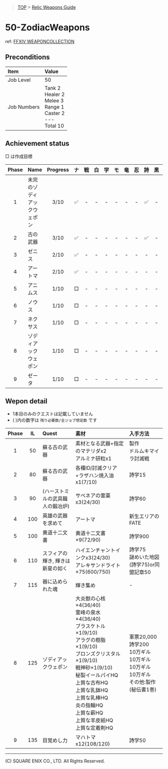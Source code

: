 > [TOP](../README.md) > [Relic Weapons Guide](./README.md)

# 50-ZodiacWeapons

ref: [FFXIV WEAPONCOLLECTION](https://weapon.ffxivcollection.com/where/zw/)

## Preconditions

| Item | Value |
| :--- | :--- |
| Job Level | 50 |
| Job Numbers | Tank 2<br />Healer 2<br />Melee 3<br />Range 1<br />Caster 2<br />---<br />Total 10 |

## Achievement status

□ は作成目標

| Phase | Name | Progress | ナ | 戦 | 白 | 学 | モ | 竜 | 忍 | 詩 | 黒 | 召 |
| :---: | :--- | :---: | :---: | :---: | :---: | :---: | :---: | :---: | :---: | :---: | :---: | :---: |
| 1 | 未完のゾディアックウェポン | 3/10 | ✅ | - | - | - | - | - | - | ✅ | - | ✅ |
| 2 | 古の武器 | 3/10 | ✅ | - | - | - | - | - | - | ✅ | - | ✅ |
| 3 | ゼニス | 2/10 | ✅ | - | - | - | - | - | - | - | - | ✅ |
| 4 | アートマ | 2/10 | ✅ | - | - | - | - | - | - | - | - | ✅ |
| 5 | アニムス | 1/10 | □ | - | - | - | - | - | - | - | - | ✅ |
| 6 | ノウス | 1/10 | □ | - | - | - | - | - | - | - | - | ✅ |
| 7 | ネクサス | 1/10 | □ | - | - | - | - | - | - | - | - | ✅ |
| 8 | ゾディアックウェポン | 1/10 | □ | - | - | - | - | - | - | - | - | ✅ |
| 9 | ゼータ | 1/10 | □ | - | - | - | - | - | - | - | - | ✅ |

## Wepon detail

- 1本目のみのクエストは記載していません
- ( )内の数字は `残り必要数/全ジョブ想定数` です

| Phase | IL | Quest | 素材 | 入手方法 |
| :---: | :---: | :--- | :--- | :--- |
| 1 | 50 | 蘇る古の武器 | 素材となる武器+指定のマテリダx2<br />アルミナ研粒x1 | 製作<br />ドルムキマイラ討滅戦 |
| 2 | 80 | 蘇る古の武器 | 各種ID/討滅クリア+ラザハン焼入油x1(7/10) | 詩学15
| 3 | 90 | (ハーストミルの武具職人の鍛冶炉) | サベネアの霊薬x3(24/30) | 詩学60
| 4 | 100 | 英雄の武器を求めて | アートマ | 新生エリアのFATE |
| 5 | 100 | 黄道十二文書 | 黄道十二文書×9(72/90) | 詩学900
| 6 | 110 | スフィアの輝き, 輝きは新星の如く | ハイエンチャントインクx3(24/30)<br />アレキサンドライト×75(600/750) | 詩学75<br />謎めいた地図(詩学75)or同盟記章50
| 7 | 115 | 器に込められた魂 | 輝き集め | - |
| 8 | 125 | ゾディアックウェポン | 大炎獣の心核×4(36/40)<br />霊峰の泉水×4(36/40)<br />ブラスケトル×1(9/10)<br />アラグの樹脂×1(9/10)<br />ブロンズクリスタル×1(9/10)<br />戦神砂×1(9/10)<br />秘製イールパイHQ<br />上質な古布HQ<br />上質な乳鉢HQ<br />上質な乳棒HQ<br />炎の指輪HQ<br />上質な薪HQ<br />上質な羊皮紙HQ<br />上質な定着剤HQ | 軍票20,000<br />詩学200<br />10万ギル<br />10万ギル<br />10万ギル<br />10万ギル<br />その他:製作(秘伝書1巻)
| 9 | 135 | 目覚めし力 | マハトマx12(108/120) | 詩学50

---
(C) SQUARE ENIX CO., LTD. All Rights Reserved.
